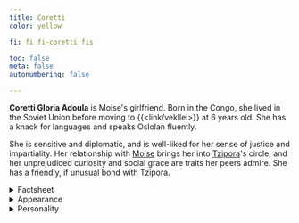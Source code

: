 ```yaml
---
title: Coretti
color: yellow

fi: fi fi-coretti fis

toc: false
meta: false
autonumbering: false

---
```

**Coretti Gloria Adoula** is Moise's girlfriend. Born in the Congo, she lived in the Soviet Union before moving to {{<link/vekllei>}} at 6 years old. She has a knack for languages and speaks Oslolan fluently.

She is sensitive and diplomatic, and is well-liked for her sense of justice and impartiality. Her relationship with [Moise](/characters/moise) brings her into [Tzipora](/characters/tzipora)'s circle, and her unprejudiced curiosity and social grace are traits her peers admire. She has a friendly, if unusual bond with Tzipora.

<details>
<summary>Factsheet</summary>

* **<span class="navicon">💬</span> Name**: Coretti Gloria Adoula
* **<span class="navicon">💼</span> Occupation**: Student
* **<span class="navicon">🏠</span> Residence**: Camro, Borough of Lola, {{<link/oslola>}}, {{<link/vekllei>}}
* **<span class="navicon">🔄</span> Age**: 17
</details>

<details>
<summary>Appearance</summary>

Coretti is Vekllei-Congolese with dark skin and natural, short hair. She is slim, authentically pretty and graceful -- and has many admirers for it.

She is not particularly fashionable and does not need to be. This modesty enhances her natural charisma. Like Tzipora, she has some affection for [*Nuova Grotessco*](/posts/2021-07-21-fashion/) styles and unpretentious dresses and turtlenecks sweaters. She likes patterned clothing and owns many types, which she rotates regularly -- perhaps her only eccentricity.
</details>

<details>
<summary>Personality</summary>

Coretti's gentle good-naturedness leaves powerful impressions on all her meet her. She is the oldest of four sisters, and she applies these learned maternal qualities on her boyfriend's volatile friends, who are opinionated and passionate.

Her goodness does not preclude her from her own interests -- she adores music and good food, and unlike Lin Zhi, is more than willing to share the culture of her home country with her friends. She loves when gestures are reciprocated, a fact Tzipora learns quickly after teaching her how to cook Columbian food.

Despite her apparent differences in temperament with her boyfriend Moise, Coretti spends more time around vibrant hotheads than she does placid appeasers. Perhaps this is a behavioural legacy of growing up in a large, loud family. Maybe she is just attracted to big personalities. Either way, they appreciate her for it -- her voice of reason brings them all closer together.
</details>